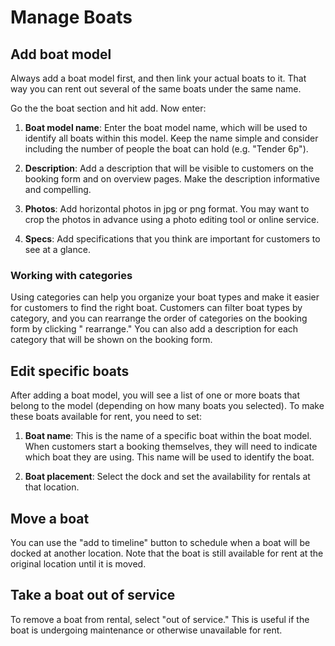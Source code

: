 # Manage Boats

## Add boat model

Always add a boat model first, and then link your actual boats to it. That way you can rent out several of the same boats under the same name.

Go the the boat section and hit add. Now enter:

1. **Boat model name**: Enter the boat model name, which will be used to identify all boats within this model. Keep the name simple and consider including the number of people the boat can hold (e.g. "Tender 6p").

2. **Description**: Add a description that will be visible to customers on the booking form and on overview pages. Make the description informative and compelling.

3. **Photos**: Add horizontal photos in jpg or png format. You may want to crop the photos in advance using a photo editing tool or online service.

4. **Specs**: Add specifications that you think are important for customers to see at a glance.

### Working with categories

Using categories can help you organize your boat types and make it easier for customers to find the right boat. Customers can filter boat types by category, and you can rearrange the order of categories on the booking form by clicking " rearrange." You can also add a description for each category that will be shown on the booking form.

## Edit specific boats

After adding a boat model, you will see a list of one or more boats that belong to the model (depending on how many boats you selected). To make these boats available for rent, you need to set:

1. **Boat name**: This is the name of a specific boat within the boat model. When customers start a booking themselves, they will need to indicate which boat they are using. This name will be used to identify the boat.

2. **Boat placement**: Select the dock and set the availability for rentals at that location.

## Move a boat

You can use the "add to timeline" button to schedule when a boat will be docked at another location. Note that the boat is still available for rent at the original location until it is moved.

## Take a boat out of service

To remove a boat from rental, select "out of service." This is useful if the boat is undergoing maintenance or otherwise unavailable for rent.
